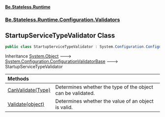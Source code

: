 #### [Be.Stateless.Runtime](README.md 'README')
### [Be.Stateless.Runtime.Configuration.Validators](Be.Stateless.Runtime.Configuration.Validators.md 'Be.Stateless.Runtime.Configuration.Validators')

## StartupServiceTypeValidator Class

```csharp
public class StartupServiceTypeValidator : System.Configuration.ConfigurationValidatorBase
```

Inheritance [System.Object](https://docs.microsoft.com/en-us/dotnet/api/System.Object 'System.Object') &#129106; [System.Configuration.ConfigurationValidatorBase](https://docs.microsoft.com/en-us/dotnet/api/System.Configuration.ConfigurationValidatorBase 'System.Configuration.ConfigurationValidatorBase') &#129106; StartupServiceTypeValidator

| Methods | |
| :--- | :--- |
| [CanValidate(Type)](StartupServiceTypeValidator.CanValidate(Type).md 'Be.Stateless.Runtime.Configuration.Validators.StartupServiceTypeValidator.CanValidate(System.Type)') | Determines whether the type of the object can be validated. |
| [Validate(object)](StartupServiceTypeValidator.Validate(object).md 'Be.Stateless.Runtime.Configuration.Validators.StartupServiceTypeValidator.Validate(object)') | Determines whether the value of an object is valid. |
